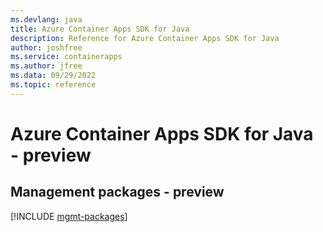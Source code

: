 ```yaml
---
ms.devlang: java
title: Azure Container Apps SDK for Java
description: Reference for Azure Container Apps SDK for Java
author: joshfree
ms.service: containerapps
ms.author: jfree
ms.data: 09/29/2022
ms.topic: reference
---
```

# Azure Container Apps SDK for Java - preview

## Management packages - preview
[!INCLUDE [mgmt-packages](container-apps-mgmt-index.md)]
